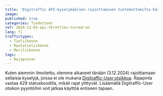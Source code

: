 ```yaml
---
title: 'Digitraffic API-kyselymäärien rajoittaminen tuntemattomilta käyttäjiltä'
image:
published: true
categories: Tiedotteet
ref: 2024-12-03-api-throttles-turned-on
lang: fi
traffictypes:
  - Tieliikenne
  - Rautatieliikenne
  - Meriliikenne
tags:
  - Rajapinnat
---
```


Kuten aiemmin ilmoitettu, olemme alkaneet tänään (3.12.2024) rajoittamaan
sellaisia kyselyjä, joissa ei ole mukana
[Digitraffic-User otsikkoa](https://www.digitraffic.fi/tuki/ohjeita/#digitraffic-user--otsikko).
Rajapinta vastaa 429 statuskoodilla, mikäli rajat ylittyvät. Lisäämällä
Digitraffic-User otsikon pyyntöihin voit jatkaa käyttöä entiseen tapaan.
